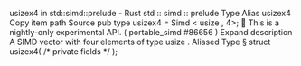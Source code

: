 usizex4 in std::simd::prelude - Rust
std
::
simd
::
prelude
Type Alias
usizex4
Copy item path
Source
pub type usizex4 =
Simd
<
usize
, 4>;
🔬
This is a nightly-only experimental API. (
portable_simd
#86656
)
Expand description
A SIMD vector with four elements of type
usize
.
Aliased Type
§
struct usizex4(
/* private fields */
);